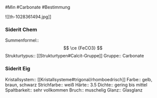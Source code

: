 #Min #Carbonate #Bestimmung 

![[th-1028361494.jpg]]

### Siderit Chem

Summenformel:: $$ \ce {FeCO3} $$
Strukturtypus:: [[Strukturtypen#Calcit-Gruppe]]
Gruppe:: Carbonate
<!--ID: 1705934303372-->


### Siderit Eig

Kristallsystem:: [[Kristallsysteme#trigonal/rhomboedrisch]]
Farbe:: gelb, braun, schwarz
Strichfarbe:: weiß
Härte:: 3.5
Dichte:: gering bis mittel
Spaltbarkeit:: sehr vollkommen
Bruch:: muschelig
Glanz:: Glasglanz
<!--ID: 1705934303377-->
